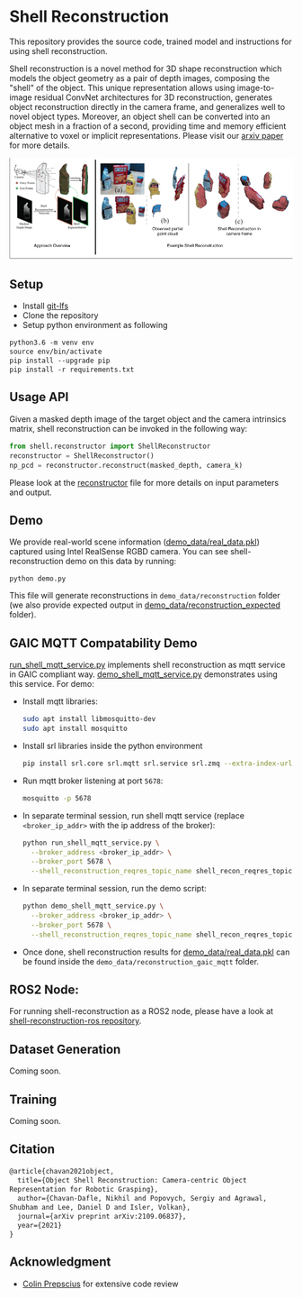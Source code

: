 # Shell Reconstruction
This repository provides the source code, trained model and instructions for using shell reconstruction.

Shell reconstruction is a novel method for 3D shape reconstruction which models the object geometry as a pair of depth images, composing the "shell" of the object. This unique representation allows using image-to-image residual ConvNet architectures for 3D reconstruction, generates object reconstruction directly in the camera frame, and generalizes well to novel object types. Moreover, an object shell can be converted into an object mesh in a fraction of a second, providing time and memory efficient alternative to voxel or implicit representations. Please visit our [arxiv paper](https://arxiv.org/abs/2109.06837) for more details.


![](images/approach_overview.png)

## Setup
- Install [git-lfs](https://git-lfs.github.com/)
- Clone the repository
- Setup python environment as following
```
python3.6 -m venv env
source env/bin/activate
pip install --upgrade pip
pip install -r requirements.txt
```

## Usage API
Given a masked depth image of the target object and the camera intrinsics matrix, shell reconstruction can be invoked in the following way:
```python
from shell.reconstructor import ShellReconstructor
reconstructor = ShellReconstructor()
np_pcd = reconstructor.reconstruct(masked_depth, camera_k)
```
Please look at the [reconstructor](shell/reconstructor.py) file for more details on input parameters and output.

## Demo
We provide real-world scene information ([demo_data/real_data.pkl](demo_data/real_data.pkl)) captured using Intel RealSense RGBD camera. You can see shell-reconstruction demo on this data by running:
```
python demo.py
```
This file will generate reconstructions in `demo_data/reconstruction` folder (we also provide expected output in [demo_data/reconstruction_expected](demo_data/reconstruction_expected) folder). 

## GAIC MQTT Compatability Demo
[run_shell_mqtt_service.py](run_shell_mqtt_service.py) implements shell reconstruction as mqtt service in GAIC compliant way.
[demo_shell_mqtt_service.py](demo_shell_mqtt_service.py) demonstrates using this service.
For demo:
- Install mqtt libraries:
  ```bash
  sudo apt install libmosquitto-dev
  sudo apt install mosquitto
  ```
- Install srl libraries inside the python environment
  ```bash
  pip install srl.core srl.mqtt srl.service srl.zmq --extra-index-url https://art.sec.samsung.net/artifactory/saic-ny_pypi/ --trusted-host art.sec.samsung.net --upgrade
  ```
- Run mqtt broker listening at port `5678`:
  ```bash
  mosquitto -p 5678
  ```
- In separate terminal session, run shell mqtt service (replace `<broker_ip_addr>` with the ip address of the broker):
  ```bash
  python run_shell_mqtt_service.py \
    --broker_address <broker_ip_addr> \
    --broker_port 5678 \
    --shell_reconstruction_reqres_topic_name shell_recon_reqres_topic
  ```
- In separate terminal session, run the demo script:
  ```bash
  python demo_shell_mqtt_service.py \
    --broker_address <broker_ip_addr> \
    --broker_port 5678 \
    --shell_reconstruction_reqres_topic_name shell_recon_reqres_topic
  ```
- Once done, shell reconstruction results for [demo_data/real_data.pkl](demo_data/real_data.pkl) can be found inside the `demo_data/reconstruction_gaic_mqtt` folder.

## ROS2 Node:
For running shell-reconstruction as a ROS2 node, please have a look at [shell-reconstruction-ros repository](https://gitlab.saicny.com/submagr/shell-reconstruction-ros).
## Dataset Generation
Coming soon.

## Training
Coming soon.

## Citation
```
@article{chavan2021object,
  title={Object Shell Reconstruction: Camera-centric Object Representation for Robotic Grasping},
  author={Chavan-Dafle, Nikhil and Popovych, Sergiy and Agrawal, Shubham and Lee, Daniel D and Isler, Volkan},
  journal={arXiv preprint arXiv:2109.06837},
  year={2021}
}
```

## Acknowledgment
- [Colin Prepscius](mailto:colinprepscius@gmail.com) for extensive code review